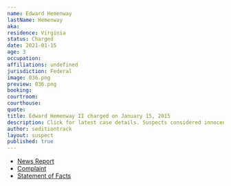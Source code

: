 ```yaml
---
name: Edward Hemenway
lastName: Hemenway
aka: 
residence: Virginia
status: Charged
date: 2021-01-15
age: 3
occupation: 
affiliations: undefined
jurisdiction: Federal
image: 036.png
preview: 036.png
booking: 
courtroom: 
courthouse: 
quote: 
title: Edward Hemenway II charged on January 15, 2015
description: Click for latest case details. Suspects considered innocent until proven guilty.
author: seditiontrack
layout: suspect
published: true
---
```

- [News Report](https://www.whas11.com/article/news/crime/kentucky-capitol-riot-arrests-bauer/417-51b5098f-25b0-41f7-898b-37616e64dc5d)
- [Complaint](https://www.justice.gov/opa/page/file/1355726/download)
- [Statement of Facts](https://www.justice.gov/opa/page/file/1355721/download)
